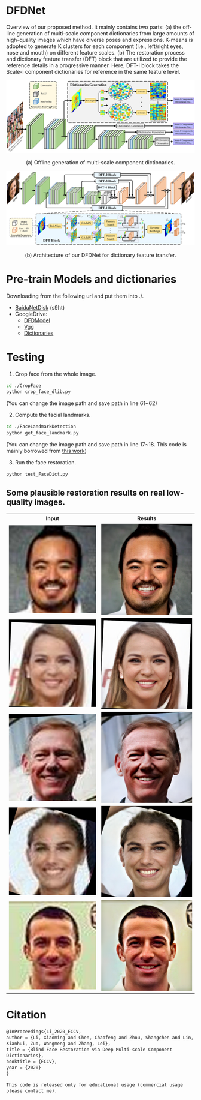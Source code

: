# DFDNet
Overview of our proposed method. It mainly contains two parts: (a) the off-line generation of multi-scale component dictionaries from large amounts of high-quality images which have diverse poses and expressions. K-means is adopted to generate K clusters for each component (i.e., left/right eyes, nose and mouth) on different feature scales. (b) The restoration process and dictionary feature transfer (DFT) block that are utilized to provide the reference details in a progressive manner. Here, DFT-i block takes the Scale-i component dictionaries for reference in the same feature level.
    
    

<img src="./Imgs/pipeline_a.png">
<p align="center">(a) Offline generation of multi-scale component dictionaries.</p>
<img src="./Imgs/pipeline_b.png">
<p align="center">(b) Architecture of our DFDNet for dictionary feature transfer.</p>


# Pre-train Models and dictionaries
Downloading from the following url and put them into ./.
- [BaiduNetDisk](https://pan.baidu.com/s/1K4fzjPiezVSMl5NjHoJCGQ) (s9ht)
- GoogleDrive: 
    - [DFDModel](https://drive.google.com/drive/folders/1778nIPPuFaUqiF-02APxhPvURRetN9r2?usp=sharing) 
    - [Vgg](https://drive.google.com/drive/folders/1778nIPPuFaUqiF-02APxhPvURRetN9r2?usp=sharing) 
    - [Dictionaries](https://drive.google.com/drive/folders/1iwQjHx23O1HVWJ0rtwos8OVZ3mIeCe8r?usp=sharing)


# Testing
1. Crop face from the whole image.
```bash
cd ./CropFace
python crop_face_dlib.py
```
(You can change the image path and save path in line 61~62)

2. Compute the facial landmarks.
```bash
cd ./FaceLandmarkDetection
python get_face_landmark.py
```
(You can change the image path and save path in line 17~18. This code is mainly borrowed from [this work](https://github.com/1adrianb/face-alignment))

3. Run the face restoration.
```bash
python test_FaceDict.py
```

## Some plausible restoration results on real low-quality images.
 <table  style="float:center" width=90%>
 <tr>
  <th><B>Input</B></th><th><B>Results</B></th>
 </tr>
 <tr>
  <td>
  <img src='./Imgs/RealLR/n000056_0060_01.png'>
  </td>
  <td>
   <img src='./Imgs/ShowResults/n000056_0060_01.png'>
  </td>
 </tr>
 <tr>
  <td>
  <img src='./Imgs/RealLR/n000067_0228_01.png'>
  </td>
  <td>
   <img src='./Imgs/ShowResults/n000067_0228_01.png'>
  </td>
 </tr>
 <tr>
  <td>
  <img src='./Imgs/RealLR/n000184_0094_01.png'>
  </td>
  <td>
   <img src='./Imgs/ShowResults/n000184_0094_01.png'>
  </td>
 </tr>
 <tr>
  <td>
  <img src='./Imgs/RealLR/n000262_0097_01.png'>
  </td>
  <td>
   <img src='./Imgs/ShowResults/n000262_0097_01.png'>
  </td>
 </tr>
 <tr>
  <td>
  <img src='./Imgs/RealLR/n000241_0132_04.png'>
  </td>
  <td>
   <img src='./Imgs/ShowResults/n000241_0132_04.png'>
  </td>
 </tr>
  
 </table>

# Citation

```
@InProceedings{Li_2020_ECCV,
author = {Li, Xiaoming and Chen, Chaofeng and Zhou, Shangchen and Lin, Xianhui, Zuo, Wangmeng and Zhang, Lei},
title = {Blind Face Restoration via Deep Multi-scale Component Dictionaries},
booktitle = {ECCV},
year = {2020}
}
```
```
This code is released only for educational usage (commercial usage please contact me).
```
